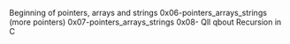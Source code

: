 Beginning of pointers, arrays and strings
0x06-pointers_arrays_strings (more pointers)
0x07-pointers_arrays_strings
0x08- Qll qbout Recursion in C
